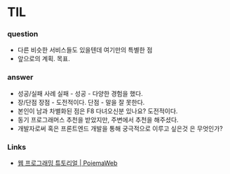 # TIL

### question

- 다른 비슷한 서비스들도 있을텐데 여기만의 특별한 점
- 앞으로의 계획. 목표.

### answer

- 성공/실패 사례
    실패 - 
    성공 - 다양한 경험을 했다.
- 장/단점
    장점 - 도전적이다.
    단점 - 말을 잘 못한다.
- 본인이 남과 차별화된 점은
    F8 다녀오신분 있나요? 도전적이다.
- 동기
    프로그래머스 추천을 받았지만, 주변에서 추천을 해주셨다.
- 개발자로써 혹은 프론트엔드 개발을 통해 궁극적으로 이루고 싶은것 은 무엇인가?
    

### Links

- [웹 프로그래밍 튜토리얼 | PoiemaWeb](https://poiemaweb.com/?source=post_page-----95a770383dc6----------------------)